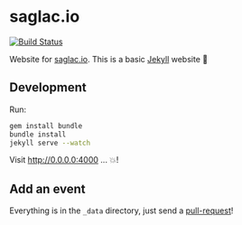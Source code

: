 # saglac.io

[![Build Status](https://travis-ci.org/saglacio/saglac.io.svg?branch=master)](https://travis-ci.org/saglacio/saglac.io)

Website for [saglac.io](https://saglac.io). This is a basic [Jekyll](https://jekyllrb.com/) website :rocket:

## Development

Run:

```bash
gem install bundle
bundle install
jekyll serve --watch
```

Visit http://0.0.0.0:4000 ... :boom:!

## Add an event

Everything is in the `_data` directory, just send a [pull-request](https://github.com/saglacio/saglac.io/pulls)!
